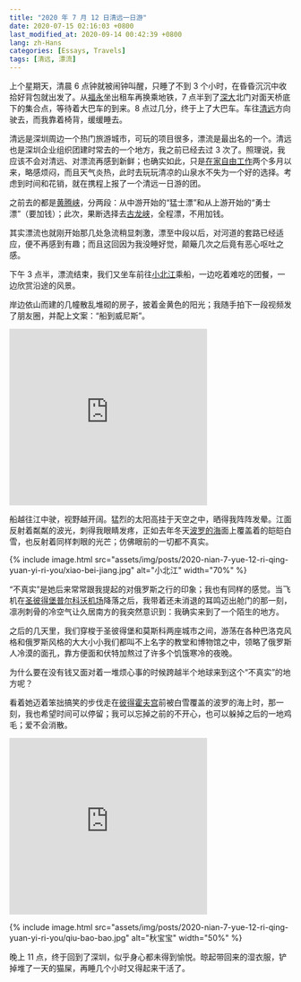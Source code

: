 ```yaml
---
title: "2020 年 7 月 12 日清远一日游"
date: 2020-07-15 02:16:03 +0800
last_modified_at: 2020-09-14 00:42:39 +0800
lang: zh-Hans
categories: [Essays, Travels]
tags: [清远, 漂流]
---
```


上个星期天，清晨 6 点钟就被闹钟叫醒，只睡了不到 3 个小时，在昏昏沉沉中收拾好背包就出发了。从[福永](https://goo.gl/maps/Hr93L7Sxpqv4WcMH6)坐出租车再换乘地铁，7 点半到了[深大](https://goo.gl/maps/rnxkhgoVZC46secQ7)北门对面天桥底下的集合点，等待着大巴车的到来。8 点过几分，终于上了大巴车。车往[清远](https://goo.gl/maps/vyGVuoyeNodhSw4C8)方向驶去，而我靠着椅背，缓缓睡去。

清远是深圳周边一个热门旅游城市，可玩的项目很多，漂流是最出名的一个。清远也是深圳企业组织团建时常去的一个地方，我之前已经去过 3 次了。照理说，我应该不会对清远、对漂流再感到新鲜；也确实如此，只是[在家自由工作](/2020/05/30/jie-shu-wu-nian-de-cheng-xu-yuan-sheng-ya.html)两个多月以来，略感烦闷，而且天气炎热，此时去玩玩清凉的山泉水不失为一个好的选择。考虑到时间和花销，就在携程上报了一个清远一日游的团。

之前去的都是[黄腾峡](https://goo.gl/maps/Jk44dGgHW8BkQqVV9)，分两段：从中游开始的“猛士漂”和从上游开始的“勇士漂”（要加钱）；此次，果断选择去[古龙峡](https://goo.gl/maps/GQ5Eay36hmeYxPje9)，全程漂，不用加钱。

其实漂流也就刚开始那几处急流稍显刺激，漂至中段以后，对河道的套路已经适应，便不再感到有趣；而且这回因为我没睡好觉，颠簸几次之后竟有恶心呕吐之感。

下午 3 点半，漂流结束，我们又坐车前往[小北江](https://goo.gl/maps/PFnQVEKknoE1TMbf8)乘船，一边吃着难吃的团餐，一边欣赏沿途的风景。

岸边依山而建的几幢散乱堆砌的房子，披着金黄色的阳光；我随手拍下一段视频发了朋友圈，并配上文案：“船到威尼斯”。

<iframe class="align-center" width="70%" height="315" src="https://www.youtube.com/embed/EBywscWtUVk" frameborder="0" allow="accelerometer; autoplay; encrypted-media; gyroscope; picture-in-picture" allowfullscreen></iframe>

船越往江中驶，视野越开阔。猛烈的太阳高挂于天空之中，晒得我阵阵发晕。江面反射着粼粼的波光，刺得我眼睛发疼，正如去年冬天[波罗的海](https://goo.gl/maps/y3ygtSDwNYw17pAr8)面上覆盖着的皑皑白雪，也反射着同样刺眼的光芒；仿佛眼前的一切都不真实。

{% include image.html src="assets/img/posts/2020-nian-7-yue-12-ri-qing-yuan-yi-ri-you/xiao-bei-jiang.jpg" alt="小北江" width="70%" %}

“不真实”是她后来常常跟我提起的对俄罗斯之行的印象；我也有同样的感觉。当飞机在[圣彼得堡普尔科沃机场](https://goo.gl/maps/BWkM1mETFZaPvvT47)降落之后，我带着还未消退的耳鸣迈出舱门的那一刻，凛冽刺骨的冷空气让久居南方的我突然意识到：我确实来到了一个陌生的地方。

之后的几天里，我们穿梭于圣彼得堡和莫斯科两座城市之间，游荡在各种巴洛克风格和俄罗斯风格的大大小小我们都叫不上名字的教堂和博物馆之中，领略了俄罗斯人冷漠的面孔，靠方便面和伏特加熬过了许多个饥饿寒冷的夜晚。

为什么要在没有钱又面对着一堆烦心事的时候跨越半个地球来到这个“不真实”的地方呢？

看着她迈着笨拙搞笑的步伐走在[彼得霍夫宫](https://goo.gl/maps/PyGgyvrY9zXkXNXJ7)前被白雪覆盖的波罗的海上时，那一刻，我也希望时间可以停留；我可以忘掉之前的不开心，也可以躲掉之后的一地鸡毛；爱不会消散。

<iframe class="align-center" width="70%" height="315" src="https://www.youtube.com/embed/dD9Bg9HpFoM" frameborder="0" allow="accelerometer; autoplay; encrypted-media; gyroscope; picture-in-picture" allowfullscreen></iframe>

{% include image.html src="assets/img/posts/2020-nian-7-yue-12-ri-qing-yuan-yi-ri-you/qiu-bao-bao.jpg" alt="秋宝宝" width="50%" %}

晚上 11 点，终于回到了深圳，似乎身心都未得到愉悦。晾起带回来的湿衣服，铲掉堆了一天的猫屎，再睡几个小时又得起来干活了。
